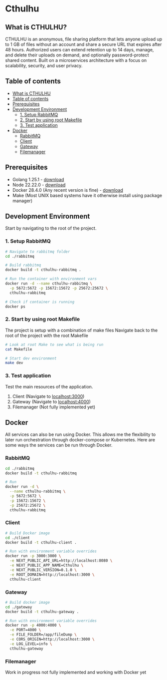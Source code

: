 # Cthulhu

## What is CTHULHU?

CTHULHU is an anonymous, file sharing platform that lets anyone upload up to 1 GB of files without an account and share a secure URL that expires after 48 hours. Authorized users can extend retention up to 14 days, manage, and delete their uploads on demand, and optionally password-protect shared content. Built on a microservices architecture with a focus on scalability, security, and user privacy.

## Table of contents <a name="toc"></a>

- [What is CTHULHU](#what-is-cthulhu)
- [Table of contents](#toc)
- [Prerequisites](#prerequisites)
- [Development Environment](#development-environment)
  - [1. Setup RabbitMQ](#1-setup-rabbitmq)
  - [2. Start by using root Makefile](#2-start-by-using-root-makefile)
  - [3. Test application](#3-test-application)
- [Docker](#docker)
  - [RabbitMQ](#rabbitmq)
  - [Client](#client)
  - [Gateway](#gateway)
  - [Filemanager](#filemanager)

## Prerequisites

- Golang 1.25.1 - [download](https://go.dev/doc/install)
- Node 22.22.0 - [download](https://nodejs.org/en/download)
- Docker 28.4.0 (Any recent version is fine) - [download](https://docs.docker.com/engine/install/)
- Make (Most UNIX based systems have it otherwise install using package manager)

## Development Environment

Start by navigating to the root of the project.

### 1. Setup RabbitMQ

```bash
# Navigate to rabbitmq folder
cd ./rabbitmq

# Build rabbitmq
docker build -t cthulhu-rabbitmq .

# Run the container with environment vars
docker run -d --name cthulhu-rabbitmq \
  -p 5672:5672 -p 15672:15672 -p 25672:25672 \
  cthulhu-rabbitmq

# Check if container is running
docker ps
```

### 2. Start by using root Makefile

The project is setup with a combination of make files
Navigate back to the root of the project with the root Makefile

```bash
# Look at root Make to see what is being run
cat Makefile

# Start dev environment
make dev
```

### 3. Test application

Test the main resources of the application.

1. Client (Navigate to [localhost:3000](http://localhost:3000))
2. Gateway (Navigate to [localhost:4000](http://localhost:4000))
3. Filemanager (Not fully implemented yet)

## Docker

All services can also be run using Docker. This allows me the flexibility to later run orchestration through docker-compose or Kubernetes. Here are some ways the services can be run through Docker.

### RabbitMQ

```bash
cd ./rabbitmq
docker build -t cthulhu-rabbitmq

# Run
docker run -d \
  --name cthulhu-rabbitmq \
  -p 5672:5672 \
  -p 15672:15672 \
  -p 25672:25672 \
  cthulhu-rabbitmq
```

### Client

```bash
# Build Docker image
cd ./client
docker build -t cthulhu-client .

# Run with environment variable overrides
docker run -p 3000:3000 \
  -e NEXT_PUBLIC_API_URL=http://localhost:8080 \
  -e NEXT_PUBLIC_APP_NAME=Cthulhu \
  -e NEXT_PUBLIC_VERSION=0.1.0 \
  -e ROOT_DOMAIN=http://localhost:3000 \
  cthulhu-client
```

### Gateway

```bash
# Build docker image
cd ./gateway
docker build -t cthulhu-gateway .

# Run with environment variable overrides
docker run -p 4000:4000 \
  -e PORT=4000 \
  -e FILE_FOLDER=/app/fileDump \
  -e CORS_ORIGIN=http://localhost:3000 \
  -e LOG_LEVEL=info \
  cthulhu-gateway

```

### Filemanager

Work in progress not fully implemented and working with Docker yet
